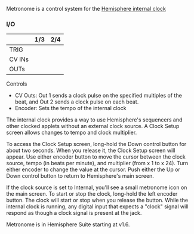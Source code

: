 Metronome is a control system for the [Hemisphere internal clock](https://github.com/Chysn/O_C-HemisphereSuite/wiki/_Hemisphere-Basic-Instructions#5-internal-clock)

### I/O

|        | 1/3 | 2/4 |
| ------ | :-: | :-: |
| TRIG   |     |     |
| CV INs |     |     |
| OUTs   |     |     |


Controls
* CV Outs: Out 1 sends a clock pulse on the specified multiples of the beat, and Out 2 sends a clock pulse on each beat.
* Encoder: Sets the tempo of the internal clock

The internal clock provides a way to use Hemisphere's sequencers and other clocked applets without an external clock source. A Clock Setup screen allows changes to tempo and clock multiplier.

To access the Clock Setup screen, long-hold the Down control button for about two seconds. When you release it, the Clock Setup screen will appear. Use either encoder button to move the cursor between the clock source, tempo (in beats per minute), and multiplier (from x 1 to x 24). Turn either encoder to change the value at the cursor. Push either the Up or Down control button to return to Hemisphere's main screen.

If the clock source is set to Internal, you'll see a small metronome icon on the main screen. To start or stop the clock, long-hold the left encoder button. The clock will start or stop when you release the button. While the internal clock is running, any digital input that expects a "clock" signal will respond as though a clock signal is present at the jack.

Metronome is in Hemisphere Suite starting at v1.6.